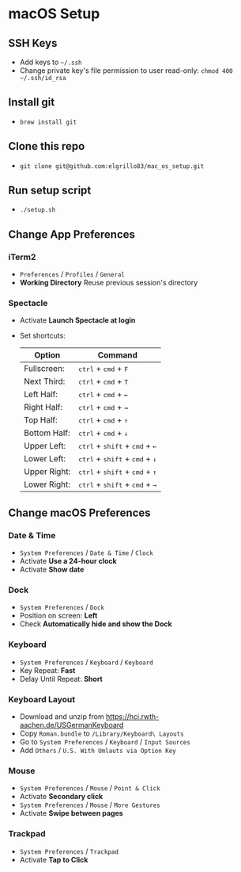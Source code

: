 # macOS Setup

## SSH Keys

* Add keys to `~/.ssh`
* Change private key's file permission to user read-only: `chmod 400 ~/.ssh/id_rsa`

## Install git

* `brew install git`

## Clone this repo

* `git clone git@github.com:elgrillo83/mac_os_setup.git`

## Run setup script

*  `./setup.sh`

## Change App Preferences

### iTerm2

* `Preferences` / `Profiles` / `General`
* **Working Directory** Reuse previous session's directory

### Spectacle

* Activate **Launch Spectacle at login**
* Set shortcuts:

  | Option       | Command                                                                 |
  | ------------ | ----------------------------------------------------------------------- |
  | Fullscreen:  | <kbd>ctrl</kbd> + <kbd>cmd</kbd> + <kbd>F</kbd>                         |
  | Next Third:  | <kbd>ctrl</kbd> + <kbd>cmd</kbd> + <kbd>T</kbd>                         |
  | Left Half:   | <kbd>ctrl</kbd> + <kbd>cmd</kbd> + <kbd>&larr;</kbd>                    |
  | Right Half:  | <kbd>ctrl</kbd> + <kbd>cmd</kbd> + <kbd>&rarr;</kbd>                    |
  | Top Half:    | <kbd>ctrl</kbd> + <kbd>cmd</kbd> + <kbd>&uarr;</kbd>                    |
  | Bottom Half: | <kbd>ctrl</kbd> + <kbd>cmd</kbd> + <kbd>&darr;</kbd>                    |
  | Upper Left:  | <kbd>ctrl</kbd> + <kbd>shift</kbd> + <kbd>cmd</kbd> + <kbd>&larr;</kbd> |
  | Lower Left:  | <kbd>ctrl</kbd> + <kbd>shift</kbd> + <kbd>cmd</kbd> + <kbd>&darr;</kbd> |
  | Upper Right: | <kbd>ctrl</kbd> + <kbd>shift</kbd> + <kbd>cmd</kbd> + <kbd>&uarr;</kbd> |
  | Lower Right: | <kbd>ctrl</kbd> + <kbd>shift</kbd> + <kbd>cmd</kbd> + <kbd>&rarr;</kbd> |

## Change macOS Preferences

### Date & Time

* `System Preferences` / `Date & Time` / `Clock`
* Activate **Use a 24-hour clock**
* Activate **Show date** 

### Dock

* `System Preferences` / `Dock`
* Position on screen: **Left**
* Check **Automatically hide and show the Dock**

### Keyboard

* `System Preferences` / `Keyboard` / `Keyboard`
* Key Repeat: **Fast**
* Delay Until Repeat: **Short**

### Keyboard Layout

* Download and unzip from https://hci.rwth-aachen.de/USGermanKeyboard
* Copy `Roman.bundle` to `/Library/Keyboard\ Layouts`
* Go to `System Preferences` / `Keyboard` / `Input Sources`
* Add `Others` / `U.S. With Umlauts via Option Key`

### Mouse

* `System Preferences` / `Mouse` / `Point & Click`
* Activate **Secondary click**
* `System Preferences` / `Mouse` / `More Gestures`
* Activate **Swipe between pages**

### Trackpad

* `System Preferences` / `Trackpad`
* Activate **Tap to Click**

